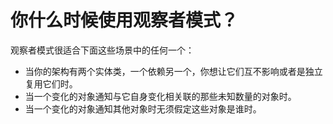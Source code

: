 # 你什么时候使用观察者模式？

观察者模式很适合下面这些场景中的任何一个：

* 当你的架构有两个实体类，一个依赖另一个，你想让它们互不影响或者是独立复用它们时。
* 当一个变化的对象通知与它自身变化相关联的那些未知数量的对象时。
* 当一个变化的对象通知其他对象时无须假定这些对象是谁时。